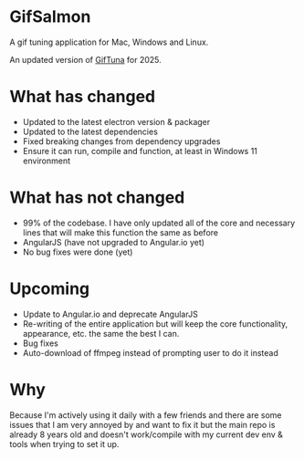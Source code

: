 # GifSalmon
A gif tuning application for Mac, Windows and Linux.

An updated version of [GifTuna](https://github.com/dudewheresmycode/GifTuna) for 2025.

# What has changed

* Updated to the latest electron version & packager
* Updated to the latest dependencies
* Fixed breaking changes from dependency upgrades
* Ensure it can run, compile and function, at least in Windows 11 environment

# What has not changed

* 99% of the codebase. I have only updated all of the core and necessary lines that will make this function the same as before
* AngularJS (have not upgraded to Angular.io yet)
* No bug fixes were done (yet)

# Upcoming

* Update to Angular.io and deprecate AngularJS
* Re-writing of the entire application but will keep the core functionality, appearance, etc. the same the best I can.
* Bug fixes
* Auto-download of ffmpeg instead of prompting user to do it instead

# Why

Because I'm actively using it daily with a few friends and there are some issues that I am very annoyed by and want to fix it but the main repo is already 8 years old and doesn't work/compile with my current dev env & tools when trying to set it up.